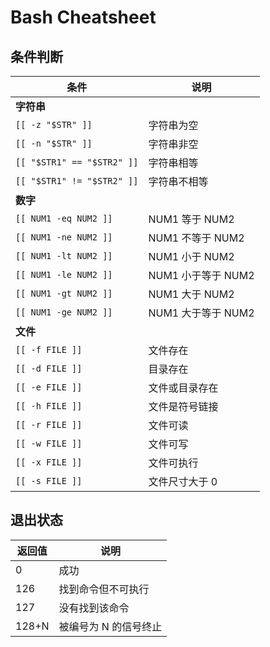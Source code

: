 # Bash Cheatsheet

## 条件判断

| 条件                       | 说明               |
| -------------------------- | ------------------ |
| **字符串**                 |                    |
| `[[ -z "$STR" ]]`          | 字符串为空         |
| `[[ -n "$STR" ]]`          | 字符串非空         |
| `[[ "$STR1" == "$STR2" ]]` | 字符串相等         |
| `[[ "$STR1" != "$STR2" ]]` | 字符串不相等       |
| **数字**                   |                    |
| `[[ NUM1 -eq NUM2 ]]`      | NUM1 等于 NUM2     |
| `[[ NUM1 -ne NUM2 ]]`      | NUM1 不等于 NUM2   |
| `[[ NUM1 -lt NUM2 ]]`      | NUM1 小于 NUM2     |
| `[[ NUM1 -le NUM2 ]]`      | NUM1 小于等于 NUM2 |
| `[[ NUM1 -gt NUM2 ]]`      | NUM1 大于 NUM2     |
| `[[ NUM1 -ge NUM2 ]]`      | NUM1 大于等于 NUM2 |
| **文件**                   |                    |
| `[[ -f FILE ]]`            | 文件存在           |
| `[[ -d FILE ]]`            | 目录存在           |
| `[[ -e FILE ]]`            | 文件或目录存在     |
| `[[ -h FILE ]]`            | 文件是符号链接     |
| `[[ -r FILE ]]`            | 文件可读           |
| `[[ -w FILE ]]`            | 文件可写           |
| `[[ -x FILE ]]`            | 文件可执行         |
| `[[ -s FILE ]]`            | 文件尺寸大于 0     |

## 退出状态

| 返回值 | 说明                  |
| ------ | --------------------- |
| 0      | 成功                  |
| 126    | 找到命令但不可执行    |
| 127    | 没有找到该命令        |
| 128+N  | 被编号为 N 的信号终止 |
